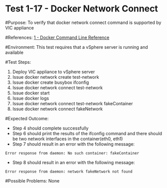 Test 1-17 - Docker Network Connect
=======

#Purpose:
To verify that docker network connect command is supported by VIC appliance

#References:
[1 - Docker Command Line Reference](https://docs.docker.com/engine/reference/commandline/network_connect/)

#Environment:
This test requires that a vSphere server is running and available

#Test Steps:
1. Deploy VIC appliance to vSphere server
2. Issue docker network create test-network
3. Issue docker create busybox ifconfig
4. Issue docker network connect test-network <containerID>
5. Issue docker start <containerID>
6. Issue docker logs <containerID>
7. Issue docker network connect test-network fakeContainer
8. Issue docker network connect fakeNetwork <containerID>

#Expected Outcome:
* Step 4 should complete successfully
* Step 6 should print the results of the ifconfig command and there should be two network interfaces in the container(eth0, eth1)
* Step 7 should result in an error with the following message:  
```
Error response from daemon: No such container: fakeContainer
```
* Step 8 should result in an error with the following message:  
```
Error response from daemon: network fakeNetwork not found
```

#Possible Problems:
None